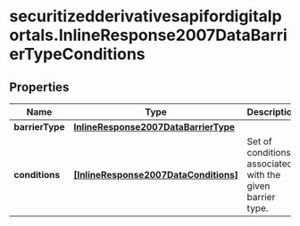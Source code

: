 # securitizedderivativesapifordigitalportals.InlineResponse2007DataBarrierTypeConditions

## Properties

Name | Type | Description | Notes
------------ | ------------- | ------------- | -------------
**barrierType** | [**InlineResponse2007DataBarrierType**](InlineResponse2007DataBarrierType.md) |  | [optional] 
**conditions** | [**[InlineResponse2007DataConditions]**](InlineResponse2007DataConditions.md) | Set of conditions associated with the given barrier type. | [optional] 


